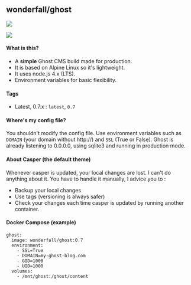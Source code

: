 ## wonderfall/ghost
[![](https://badge.imagelayers.io/wonderfall/ghost:latest.svg)](https://imagelayers.io/?images=wonderfall/ghost:latest 'Get your own badge on imagelayers.io')

![](https://i.goopics.net/lt.png)

#### What is this?
- A **simple** Ghost CMS build made for production.
- It is based on Alpine Linux so it's lightweight.
- It uses node.js 4.x (LTS).
- Environment variables for basic flexibility.

#### Tags
- Latest, 0.7.x : `latest`, `0.7`

#### Where's my config file?
You shouldn't modify the config file. Use environment variables such as `DOMAIN` (your domain without http://) and `SSL` (True or False). Ghost is already listening to 0.0.0.0, using sqlite3 and running in production mode.

#### About Casper (the default theme)
Whenever casper is updated, your local changes are lost. I can't do anything about it. You have to handle it manually, I advice you to :
- Backup your local changes
- Use tags (versioning is always safer)
- Check your changes each time casper is updated by running another container.

#### Docker Compose (example)

```
ghost:
  image: wonderfall/ghost:0.7
  environment:
    - SSL=True
    - DOMAIN=my-ghost-blog.com
    - GID=1000
    - UID=1000
  volumes:
    - /mnt/ghost:/ghost/content
```
